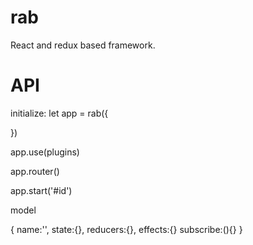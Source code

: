 # rab
React and redux based framework.

# API

initialize:
let app = rab({
    
})

app.use(plugins)

app.router()

app.start('#id')


model

{
    name:'',
    state:{},
    reducers:{},
    effects:{}
    subscribe:(){}
}
